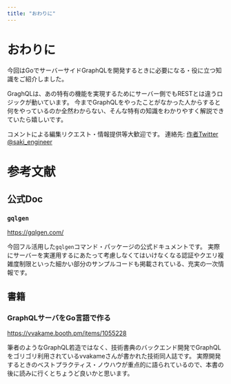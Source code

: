 ```yaml
---
title: "おわりに"
---
```

# おわりに
今回はGoでサーバーサイドGraphQLを開発するときに必要になる・役に立つ知識をご紹介しました。

GraghQLは、あの特有の機能を実現するためにサーバー側でもRESTとは違うロジックが動いています。
今までGraphQLをやったことがなかった人からすると何をやっているのか全然わからない、そんな特有の知識をわかりやすく解説できていたら嬉しいです。

コメントによる編集リクエスト・情報提供等大歓迎です。
連絡先: [作者Twitter @saki_engineer](https://twitter.com/saki_engineer)

# 参考文献
## 公式Doc
### `gqlgen`
https://gqlgen.com/

今回フル活用した`gqlgen`コマンド・パッケージの公式ドキュメントです。
実際にサーバーを実運用するにあたって考慮しなくてはいけなくなる認証やクエリ複雑度制限といった細かい部分のサンプルコードも掲載されている、充実の一次情報です。

## 書籍
### GraphQLサーバをGo言語で作る
https://vvakame.booth.pm/items/1055228

筆者のようなGraphQL若造ではなく、技術書典のバックエンド開発でGraphQLをゴリゴリ利用されているvvakameさんが書かれた技術同人誌です。
実際開発するときのベストプラクティス・ノウハウが重点的に語られているので、本書の後に読みに行くとちょうど良いかと思います。

